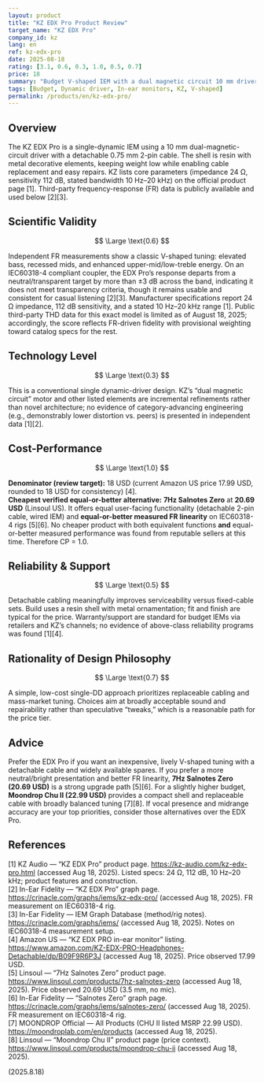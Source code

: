 ```yaml
---
layout: product
title: "KZ EDX Pro Product Review"
target_name: "KZ EDX Pro"
company_id: kz
lang: en
ref: kz-edx-pro
date: 2025-08-18
rating: [3.1, 0.6, 0.3, 1.0, 0.5, 0.7]
price: 18
summary: "Budget V-shaped IEM with a dual magnetic circuit 10 mm driver; competitive performance in the sub-20 USD segment"
tags: [Budget, Dynamic driver, In-ear monitors, KZ, V-shaped]
permalink: /products/en/kz-edx-pro/
---
```

## Overview

The KZ EDX Pro is a single-dynamic IEM using a 10 mm dual-magnetic-circuit driver with a detachable 0.75 mm 2-pin cable. The shell is resin with metal decorative elements, keeping weight low while enabling cable replacement and easy repairs. KZ lists core parameters (impedance 24 Ω, sensitivity 112 dB, stated bandwidth 10 Hz–20 kHz) on the official product page [1]. Third-party frequency-response (FR) data is publicly available and used below [2][3].

## Scientific Validity

$$ \Large \text{0.6} $$

Independent FR measurements show a classic V-shaped tuning: elevated bass, recessed mids, and enhanced upper-mid/low-treble energy. On an IEC60318-4 compliant coupler, the EDX Pro’s response departs from a neutral/transparent target by more than ±3 dB across the band, indicating it does not meet transparency criteria, though it remains usable and consistent for casual listening [2][3]. Manufacturer specifications report 24 Ω impedance, 112 dB sensitivity, and a stated 10 Hz–20 kHz range [1]. Public third-party THD data for this exact model is limited as of August 18, 2025; accordingly, the score reflects FR-driven fidelity with provisional weighting toward catalog specs for the rest.

## Technology Level

$$ \Large \text{0.3} $$

This is a conventional single dynamic-driver design. KZ’s “dual magnetic circuit” motor and other listed elements are incremental refinements rather than novel architecture; no evidence of category-advancing engineering (e.g., demonstrably lower distortion vs. peers) is presented in independent data [1][2].

## Cost-Performance

$$ \Large \text{1.0} $$

**Denominator (review target):** 18 USD (current Amazon US price 17.99 USD, rounded to 18 USD for consistency) [4].  
**Cheapest verified equal-or-better alternative:** **7Hz Salnotes Zero** at **20.69 USD** (Linsoul US). It offers equal user-facing functionality (detachable 2-pin cable, wired IEM) and **equal-or-better measured FR linearity** on IEC60318-4 rigs [5][6]. No cheaper product with both equivalent functions **and** equal-or-better measured performance was found from reputable sellers at this time. Therefore CP = 1.0.

## Reliability & Support

$$ \Large \text{0.5} $$

Detachable cabling meaningfully improves serviceability versus fixed-cable sets. Build uses a resin shell with metal ornamentation; fit and finish are typical for the price. Warranty/support are standard for budget IEMs via retailers and KZ’s channels; no evidence of above-class reliability programs was found [1][4].

## Rationality of Design Philosophy

$$ \Large \text{0.7} $$

A simple, low-cost single-DD approach prioritizes replaceable cabling and mass-market tuning. Choices aim at broadly acceptable sound and repairability rather than speculative “tweaks,” which is a reasonable path for the price tier.

## Advice

Prefer the EDX Pro if you want an inexpensive, lively V-shaped tuning with a detachable cable and widely available spares. If you prefer a more neutral/bright presentation and better FR linearity, **7Hz Salnotes Zero (20.69 USD)** is a strong upgrade path [5][6]. For a slightly higher budget, **Moondrop Chu II (22.99 USD)** provides a compact shell and replaceable cable with broadly balanced tuning [7][8]. If vocal presence and midrange accuracy are your top priorities, consider those alternatives over the EDX Pro.

## References

[1] KZ Audio — “KZ EDX Pro” product page. https://kz-audio.com/kz-edx-pro.html (accessed Aug 18, 2025). Listed specs: 24 Ω, 112 dB, 10 Hz–20 kHz; product features and construction.  
[2] In-Ear Fidelity — “KZ EDX Pro” graph page. https://crinacle.com/graphs/iems/kz-edx-pro/ (accessed Aug 18, 2025). FR measurement on IEC60318-4 rig.  
[3] In-Ear Fidelity — IEM Graph Database (method/rig notes). https://crinacle.com/graphs/iems/ (accessed Aug 18, 2025). Notes on IEC60318-4 measurement setup.  
[4] Amazon US — “KZ EDX PRO in-ear monitor” listing. https://www.amazon.com/KZ-EDX-PRO-Headphones-Detachable/dp/B09F9R6P3J (accessed Aug 18, 2025). Price observed 17.99 USD.  
[5] Linsoul — “7Hz Salnotes Zero” product page. https://www.linsoul.com/products/7hz-salnotes-zero (accessed Aug 18, 2025). Price observed 20.69 USD (3.5 mm, no mic).  
[6] In-Ear Fidelity — “Salnotes Zero” graph page. https://crinacle.com/graphs/iems/salnotes-zero/ (accessed Aug 18, 2025). FR measurement on IEC60318-4 rig.  
[7] MOONDROP Official — All Products (CHU II listed MSRP 22.99 USD). https://moondroplab.com/en/products (accessed Aug 18, 2025).  
[8] Linsoul — “Moondrop Chu II” product page (price context). https://www.linsoul.com/products/moondrop-chu-ii (accessed Aug 18, 2025).

(2025.8.18)

